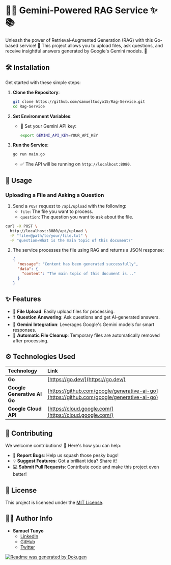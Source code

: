 # 🤖✨ Gemini-Powered RAG Service ✨📚

Unleash the power of Retrieval-Augmented Generation (RAG) with this Go-based service! 🚀 This project allows you to upload files, ask questions, and receive insightful answers generated by Google's Gemini models. 🧠

## 🛠️ Installation

Get started with these simple steps:

1.  **Clone the Repository**:

    ```bash
    git clone https://github.com/samueltuoyo15/Rag-Service.git
    cd Rag-Service
    ```

2.  **Set Environment Variables**:

    *   🔑  Set your Gemini API key:

        ```bash
        export GEMINI_API_KEY=YOUR_API_KEY
        ```

3.  **Run the Service**:

    ```bash
    go run main.go
    ```

    *   ✅  The API will be running on `http://localhost:8080`.

## 🚀 Usage

### Uploading a File and Asking a Question

1.  Send a `POST` request to `/api/upload` with the following:
    *   `file`: The file you want to process.
    *   `question`: The question you want to ask about the file.

```bash
curl -X POST \
  http://localhost:8080/api/upload \
  -F "file=@path/to/your/file.txt" \
  -F "question=What is the main topic of this document?"
```

2.  The service processes the file using RAG and returns a JSON response:

    ```json
    {
      "message": "Content has been generated successfully",
      "data": {
        "content": "The main topic of this document is..."
      }
    }
    ```

## ✨ Features

*   📄  **File Upload**: Easily upload files for processing.
*   ❓  **Question Answering**: Ask questions and get AI-generated answers.
*   🧠  **Gemini Integration**: Leverages Google's Gemini models for smart responses.
*   🧹  **Automatic File Cleanup**: Temporary files are automatically removed after processing.

## ⚙️ Technologies Used

| Technology                                  | Link                                                         |
| :------------------------------------------ | :----------------------------------------------------------- |
| **Go**                                      | [https://go.dev/](https://go.dev/)                           |
| **Google Generative AI Go**                 | [https://github.com/google/generative-ai-go](https://github.com/google/generative-ai-go) |
| **Google Cloud API**                        | [https://cloud.google.com/](https://cloud.google.com/)       |

## 🙌 Contributing

We welcome contributions! 🎉 Here's how you can help:

*   🐛  **Report Bugs**: Help us squash those pesky bugs!
*   💡  **Suggest Features**: Got a brilliant idea? Share it!
*   💻  **Submit Pull Requests**: Contribute code and make this project even better!

## 📜 License

This project is licensed under the [MIT License](LICENSE).

## 👨‍💻 Author Info

*   **Samuel Tuoyo**
    *   [LinkedIn](https://www.linkedin.com/in/samuel-tuoyo-8568b62b6)
    *   [GitHub](https://github.com/samueltuoyo15) 
    *   [Twitter](https://x.com/TuoyoS26091)


[![Readme was generated by Dokugen](https://img.shields.io/badge/Readme%20was%20generated%20by-Dokugen-brightgreen)](https://github.com/samueltuoyo15/Dokugen)
